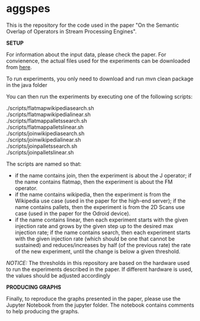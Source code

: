 # aggspes

This is the repository for the code used in the paper "On the Semantic Overlap of Operators in Stream Processing Engines".

**SETUP**

For information about the input data, please check the paper. For convienence, the actual files used for the experiments can be downloaded from [here](https://drive.google.com/file/d/1gAmvWTLMAFkwJapby6lXmc3equSXu0yt/view?usp=share_link).

To run experiments, you only need to download and run mvn clean package in the java folder

You can then run the experiments by executing one of the following scripts:

./scripts/flatmapwikipediasearch.sh  
./scripts/flatmapwikipedialinear.sh  
./scripts/flatmappalletssearch.sh  
./scripts/flatmappalletslinear.sh  
./scripts/joinwikipediasearch.sh  
./scripts/joinwikipedialinear.sh  
./scripts/joinpalletssearch.sh  
./scripts/joinpalletslinear.sh  

The scripts are named so that:
- if the name contains join, then the experiment is about the J operator; if the name contains flatmap, then the experiment is about the FM operator.
- if the name contains wikipedia, then the experiment is from the Wikipedia use case (used in the paper for the high-end server); if the name contains pallets, then the experiment is from the 2D Scans use case (used in the paper for the Odroid device).
- if the name contains linear, then each experiment starts with the given injection rate and grows by the given step up to the desired max injection rate; if the name contains search, then each experiment starts with the given injection rate (which should be one that cannot be sustained) and reduces/increases by half (of the previous rate) the rate of the new experiment, until the change is below a given threshold.

*NOTICE:* The thresholds in this repository are based on the hardware used to run the experiments described in the paper. If different hardware is used, the values should be adjusted accordingly

**PRODUCING GRAPHS**

Finally, to reproduce the graphs presented in the paper, please use the Jupyter Notebook from the jupyter folder. The notebook contains comments to help producing the graphs.
